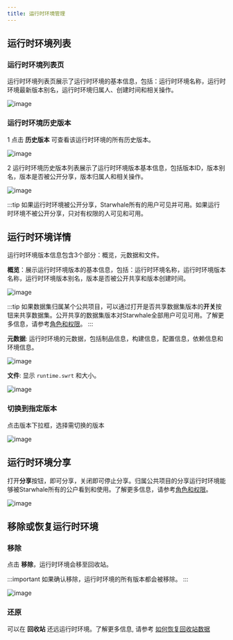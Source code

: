 ```yaml
---
title: 运行时环境管理
---
```


## 运行时环境列表

### 运行时环境列表页

运行时环境列表页展示了运行时环境的基本信息，包括：运行时环境名称，运行时环境最新版本别名，运行时环境归属人、创建时间和相关操作。

![image](https://user-images.githubusercontent.com/101299635/236448328-3d77a384-388b-4135-b0b5-8089ce7af589.png)

### 运行时环境历史版本

1 点击 **历史版本** 可查看该运行时环境的所有历史版本。

![image](https://user-images.githubusercontent.com/101299635/236449156-01fed362-a72b-4218-b5fc-672b907f7200.png)

2 运行时环境历史版本列表展示了运行时环境版本基本信息，包括版本ID，版本别名，版本是否被公开分享，版本归属人和相关操作。

![image](https://user-images.githubusercontent.com/101299635/234825710-37a13e18-7df1-471c-b339-445f49435c91.png)

:::tip
如果运行时环境被公开分享，Starwhale所有的用户可见并可用。如果运行时环境不被公开分享，只对有权限的人可见和可用。

## 运行时环境详情

运行时环境版本信息包含3个部分：概览，元数据和文件。

**概览**：展示运行时环境版本的基本信息，包括：运行时环境名称，运行时环境版本名称，运行时环境版本别名，版本是否被公开共享和版本创建时间。

![image](https://user-images.githubusercontent.com/101299635/236450424-4d27a47d-761e-4cff-a24f-ff8b4964aefc.png)

:::tip
如果数据集归属某个公共项目，可以通过打开是否共享数据集版本的**开关**按钮来共享数据集。公开共享的数据集版本对Starwhale全部用户可见可用。了解更多信息，请参考[角色和权限](https://doc.starwhale.ai/zh/docs/concepts/roles-permissions)。 
:::

**元数据**: 运行时环境的元数据，包括制品信息，构建信息，配置信息，依赖信息和环境信息。

![image](https://user-images.githubusercontent.com/101299635/236451479-ba4e330b-650f-41a5-9cd8-66f1ba0a845a.png)

**文件**: 显示 `runtime.swrt` 和大小。

![image](https://user-images.githubusercontent.com/101299635/236451573-4d1b3289-e6c8-4099-9650-bf7c0bf0bf12.png)

### 切换到指定版本

点击版本下拉框，选择需切换的版本

![image](https://user-images.githubusercontent.com/101299635/236452461-c622e1f1-cffd-4d42-92e7-dfb58b1f2f41.png)

## 运行时环境分享

打开**分享**按钮，即可分享，关闭即可停止分享。归属公共项目的分享运行时环境能够被Starwhale所有的公户看到和使用。了解更多信息，请参考[角色和权限](https://doc.starwhale.ai/docs/concepts/roles-permissions)。

![image](https://user-images.githubusercontent.com/101299635/236457794-29b81612-7ea4-407f-a6cc-1b35028d9af7.png)

## 移除或恢复运行时环境

### 移除

点击 **移除**，运行时环境会移至回收站。

:::important
如果确认移除，运行时环境的所有版本都会被移除。
:::

![image](https://user-images.githubusercontent.com/101299635/236459483-254aa2e5-9b2e-4de5-ad45-57ca3b2103ff.png)

### 还原

可以在 **回收站** 还远运行时环境。了解更多信息, 请参考 [如何恢复回收站数据](https://github.com/lijing-susan/starwhale/blob/lijing-docs/docs/docs/instances/server/Trash/Trash.md#to-restore)
